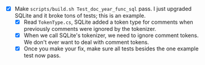- [x] Make `scripts/build.sh Test_doc_year_func_sql` pass. I just upgraded SQLite and it broke tons of tests; this is an example.
    - [x] Read `TokenType.cs`, SQLite added a token type for comments when previously comments were ignored by the tokenizer.
    - [x] When we call SQLite's tokenizer, we need to ignore comment tokens. We don't ever want to deal with comment tokens.
    - [x] Once you make your fix, make sure all tests besides the one example test now pass.
